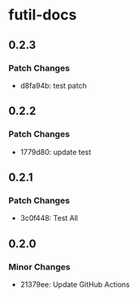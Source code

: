# futil-docs

## 0.2.3

### Patch Changes

- d8fa94b: test patch

## 0.2.2

### Patch Changes

- 1779d80: update test

## 0.2.1

### Patch Changes

- 3c0f448: Test All

## 0.2.0

### Minor Changes

- 21379ee: Update GitHub Actions
